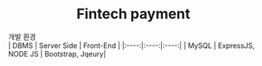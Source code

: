 <br/><h1 align="center">Fintech payment</h1>

개발 환경<br/>
| DBMS | Server Side | Front-End |
|:----:|:----:|:----:|
| MySQL | ExpressJS, NODE JS | Bootstrap, Jqeury|

 
